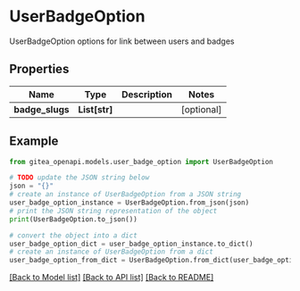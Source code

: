 # UserBadgeOption

UserBadgeOption options for link between users and badges

## Properties

Name | Type | Description | Notes
------------ | ------------- | ------------- | -------------
**badge_slugs** | **List[str]** |  | [optional] 

## Example

```python
from gitea_openapi.models.user_badge_option import UserBadgeOption

# TODO update the JSON string below
json = "{}"
# create an instance of UserBadgeOption from a JSON string
user_badge_option_instance = UserBadgeOption.from_json(json)
# print the JSON string representation of the object
print(UserBadgeOption.to_json())

# convert the object into a dict
user_badge_option_dict = user_badge_option_instance.to_dict()
# create an instance of UserBadgeOption from a dict
user_badge_option_from_dict = UserBadgeOption.from_dict(user_badge_option_dict)
```
[[Back to Model list]](../README.md#documentation-for-models) [[Back to API list]](../README.md#documentation-for-api-endpoints) [[Back to README]](../README.md)


